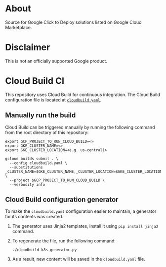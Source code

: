# About


Source for Google Click to Deploy solutions listed on
Google Cloud Marketplace.

# Disclaimer

This is not an officially supported Google product.

# Cloud Build CI

This repository uses Cloud Build for continuous integration. The Cloud Build configuration file is located at [`cloudbuild.yaml`](cloudbuild.yaml).

## Manually run the build

Cloud Build can be triggered manually by running the following command
from the root directory of this repository:

```shell
export GCP_PROJECT_TO_RUN_CLOUD_BUILD=<>
export GKE_CLUSTER_NAME=<>
export GKE_CLUSTER_LOCATION=<e.g. us-central1>

gcloud builds submit . \
  --config cloudbuild.yaml \
  --substitutions _CLUSTER_NAME=$GKE_CLUSTER_NAME,_CLUSTER_LOCATION=$GKE_CLUSTER_LOCATION \
  --project $GCP_PROJECT_TO_RUN_CLOUD_BUILD \
  --verbosity info
```

## Cloud Build configuration generator

To make the `cloudbuild.yaml` configuration easier to maintain, a generator for
its contents was created.

1.  The generator uses Jinja2 templates, install it using `pip install jinja2`
    command.
1.  To regenerate the file, run the following command:

    ```shell
    ./cloudbuild-k8s-generator.py
    ```

1.  As a result, new content will be saved in the `cloudbuild.yaml` file.
